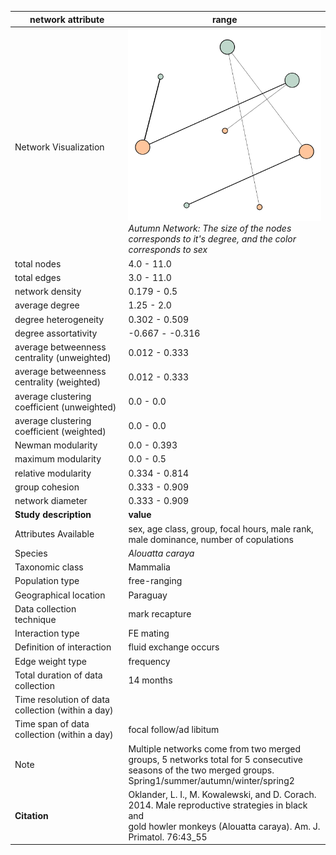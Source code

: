 network attribute|range
---|---
<img width=2500> Network Visualization | ![NetworkImage](/Networks/Visualizations/howler_monkey_oklander_sexual_network_autumn.png) *Autumn Network: The size of the nodes corresponds to it's degree, and the color corresponds to sex*
total nodes|4.0 - 11.0
total edges|3.0 - 11.0
network density|0.179 - 0.5
average degree|1.25 - 2.0
degree heterogeneity|0.302 - 0.509
degree assortativity|-0.667 - -0.316
average betweenness centrality (unweighted)|0.012 - 0.333
average betweenness centrality (weighted)|0.012 - 0.333
average clustering coefficient (unweighted)|0.0 - 0.0
average clustering coefficient (weighted)|0.0 - 0.0
Newman modularity|0.0 - 0.393
maximum modularity|0.0 - 0.5
relative modularity|0.334 - 0.814
group cohesion|0.333 - 0.909
network diameter|0.333 - 0.909
**Study description**|**value**
Attributes Available|sex, age class, group, focal hours, male rank, male dominance, number of copulations
Species|*Alouatta caraya*
Taxonomic class|Mammalia
Population type|free-ranging
Geographical location|Paraguay
Data collection technique|mark recapture
Interaction type|FE mating
Definition of interaction|fluid exchange occurs
Edge weight type|frequency
Total duration of data collection|14 months
Time resolution of data collection (within a day)|
Time span of data collection (within a day)|focal follow/ad libitum
Note|Multiple networks come from two merged groups, 5 networks total for 5 consecutive seasons of the two merged groups. Spring1/summer/autumn/winter/spring2
**Citation** | Oklander, L. I., M. Kowalewski, and D. Corach. <br> 2014. Male reproductive strategies in black and <br> gold howler monkeys (Alouatta caraya). Am. J. <br> Primatol. 76:43_55
